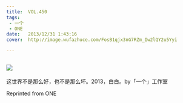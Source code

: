 ```yaml
---
title:	VOL.450
tags:
 - 一个
 - ONE
date:	2013/12/31 1:43:16
cover:	http://image.wufazhuce.com/FosB1qjx3nG7RZm_Iw2lQY2u5Yyi

---
```

![](http://image.wufazhuce.com/FosB1qjx3nG7RZm_Iw2lQY2u5Yyi)
---

这世界不是那么好，也不是那么坏。2013，白白。by「一个」工作室
 
Reprinted from ONE
